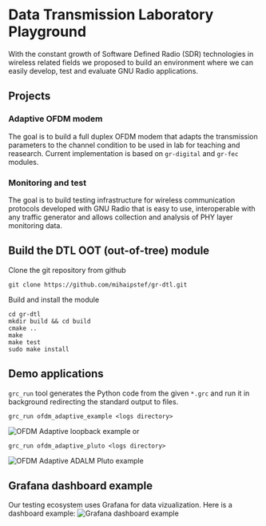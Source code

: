 # Data Transmission Laboratory Playground

With the constant growth of Software Defined Radio (SDR) technologies in wireless related fields we proposed to build an environment where we can easily develop, test and evaluate GNU Radio applications.

## Projects

### Adaptive OFDM modem

The goal is to build a full duplex OFDM modem that adapts the transmission parameters to the channel condition to be used in lab for teaching and reasearch. Current implementation is based on ```gr-digital``` and ```gr-fec``` modules.

### Monitoring and test

The goal is to build testing infrastructure for wireless communication protocols developed with GNU Radio that is easy to use, interoperable with any traffic generator and allows collection and analysis of PHY layer monitoring data.

## Build the DTL OOT (out-of-tree) module

Clone the git repository from github

```
git clone https://github.com/mihaipstef/gr-dtl.git
```

Build and install the module

```
cd gr-dtl
mkdir build && cd build
cmake ..
make
make test
sudo make install
```

## Demo applications

```grc_run``` tool generates the Python code from the given ```*.grc``` and run it in background redirecting the standard output to files.

```
grc_run ofdm_adaptive_example <logs directory>
```
 ![OFDM Adaptive loopback example](assets/example.png)
or
```
grc_run ofdm_adaptive_pluto <logs directory>
```
![OFDM Adaptive ADALM Pluto example](assets/pluto.png)

## Grafana dashboard example

Our testing ecosystem uses Grafana for data vizualization. Here is a dashboard example:
![Grafana dashboard example](assets/grafana_example.png)